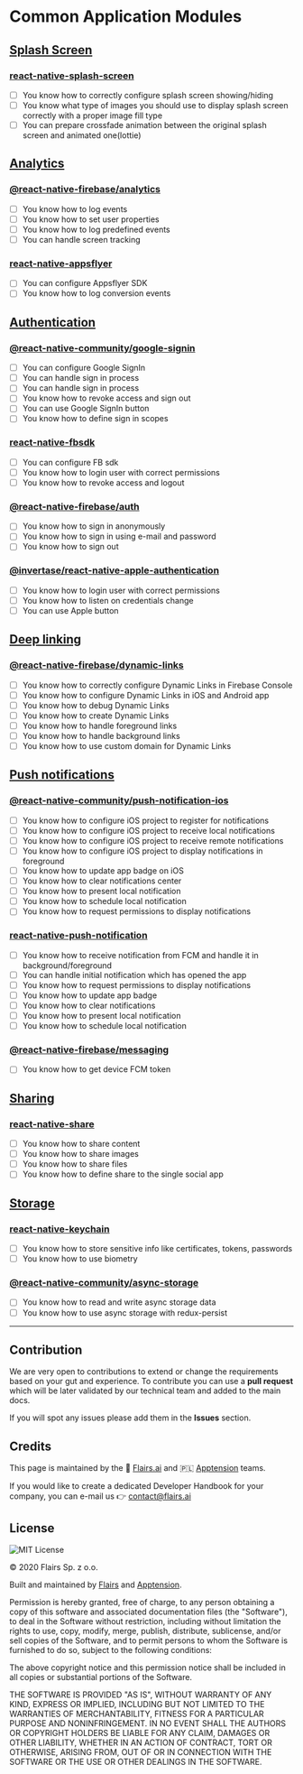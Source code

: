 Common Application Modules
==========================

[Splash Screen](/Technical%20Stack/Mobile%20Developer/Common%20Application%20Modules.md#splash-screen)
------------------------------------------------------------------------------------------------------

### [react-native-splash-screen](/Technical%20Stack/Mobile%20Developer/Common%20Application%20Modules.md#react-native-splash-screen)

*   [ ] You know how to correctly configure splash screen showing/hiding
*   [ ] You know what type of images you should use to display splash screen correctly with a proper image fill type
*   [ ] You can prepare crossfade animation between the original splash screen and animated one(lottie)

[Analytics](/Technical%20Stack/Mobile%20Developer/Common%20Application%20Modules.md#analytics)
----------------------------------------------------------------------------------------------

### [@react-native-firebase/analytics](/Technical%20Stack/Mobile%20Developer/Common%20Application%20Modules.md#@react-native-firebase/analytics)

*   [ ] You know how to log events
*   [ ] You know how to set user properties
*   [ ] You know how to log predefined events
*   [ ] You can handle screen tracking

### [react-native-appsflyer](/Technical%20Stack/Mobile%20Developer/Common%20Application%20Modules.md#react-native-appsflyer)

*   [ ] You can configure Appsflyer SDK
*   [ ] You know how to log conversion events

[Authentication](/Technical%20Stack/Mobile%20Developer/Common%20Application%20Modules.md#authentication)
--------------------------------------------------------------------------------------------------------

### [@react-native-community/google-signin](/Technical%20Stack/Mobile%20Developer/Common%20Application%20Modules.md#@react-native-community/google-signin)

*   [ ] You can configure Google SignIn
*   [ ] You can handle sign in process
*   [ ] You can handle sign in process
*   [ ] You know how to revoke access and sign out
*   [ ] You can use Google SignIn button
*   [ ] You know how to define sign in scopes

### [react-native-fbsdk](/Technical%20Stack/Mobile%20Developer/Common%20Application%20Modules.md#react-native-fbsdk)

*   [ ] You can configure FB sdk
*   [ ] You know how to login user with correct permissions
*   [ ] You know how to revoke access and logout

### [@react-native-firebase/auth](/Technical%20Stack/Mobile%20Developer/Common%20Application%20Modules.md#@react-native-firebase/auth)

*   [ ] You know how to sign in anonymously
*   [ ] You know how to sign in using e-mail and password
*   [ ] You know how to sign out

### [@invertase/react-native-apple-authentication](/Technical%20Stack/Mobile%20Developer/Common%20Application%20Modules.md#@invertase/react-native-apple-authentication)

*   [ ] You know how to login user with correct permissions
*   [ ] You know how to listen on credentials change
*   [ ] You can use Apple button

[Deep linking](/Technical%20Stack/Mobile%20Developer/Common%20Application%20Modules.md#deep-linking)
----------------------------------------------------------------------------------------------------

### [@react-native-firebase/dynamic-links](/Technical%20Stack/Mobile%20Developer/Common%20Application%20Modules.md#@react-native-firebase/dynamic-links)

*   [ ] You know how to correctly configure Dynamic Links in Firebase Console
*   [ ] You know how to configure Dynamic Links in iOS and Android app
*   [ ] You know how to debug Dynamic Links
*   [ ] You know how to create Dynamic Links
*   [ ] You know how to handle foreground links
*   [ ] You know how to handle background links
*   [ ] You know how to use custom domain for Dynamic Links

[Push notifications](/Technical%20Stack/Mobile%20Developer/Common%20Application%20Modules.md#push-notifications)
----------------------------------------------------------------------------------------------------------------

### [@react-native-community/push-notification-ios](/Technical%20Stack/Mobile%20Developer/Common%20Application%20Modules.md#@react-native-community/push-notification-ios)

*   [ ] You know how to configure iOS project to register for notifications
*   [ ] You know how to configure iOS project to receive local notifications
*   [ ] You know how to configure iOS project to receive remote notifications
*   [ ] You know how to configure iOS project to display notifications in foreground
*   [ ] You know how to update app badge on iOS
*   [ ] You know how to clear notifications center
*   [ ] You know how to present local notification
*   [ ] You know how to schedule local notification
*   [ ] You know how to request permissions to display notifications

### [react-native-push-notification](/Technical%20Stack/Mobile%20Developer/Common%20Application%20Modules.md#react-native-push-notification)

*   [ ] You know how to receive notification from FCM and handle it in background/foreground
*   [ ] You can handle initial notification which has opened the app
*   [ ] You know how to request permissions to display notifications
*   [ ] You know how to update app badge
*   [ ] You know how to clear notifications
*   [ ] You know how to present local notification
*   [ ] You know how to schedule local notification

### [@react-native-firebase/messaging](/Technical%20Stack/Mobile%20Developer/Common%20Application%20Modules.md#@react-native-firebase/messaging)

*   [ ] You know how to get device FCM token

[Sharing](/Technical%20Stack/Mobile%20Developer/Common%20Application%20Modules.md#sharing)
------------------------------------------------------------------------------------------

### [react-native-share](/Technical%20Stack/Mobile%20Developer/Common%20Application%20Modules.md#react-native-share)

*   [ ] You know how to share content
*   [ ] You know how to share images
*   [ ] You know how to share files
*   [ ] You know how to define share to the single social app

[Storage](/Technical%20Stack/Mobile%20Developer/Common%20Application%20Modules.md#storage)
------------------------------------------------------------------------------------------

### [react-native-keychain](/Technical%20Stack/Mobile%20Developer/Common%20Application%20Modules.md#react-native-keychain)

*   [ ] You know how to store sensitive info like certificates, tokens, passwords
*   [ ] You know how to use biometry

### [@react-native-community/async-storage](/Technical%20Stack/Mobile%20Developer/Common%20Application%20Modules.md#@react-native-community/async-storage)

*   [ ] You know how to read and write async storage data
*   [ ] You know how to use async storage with redux-persist

* * *

Contribution
------------

We are very open to contributions to extend or change the requirements based on your gut and experience. To contribute you can use a **pull request** which will be later validated by our technical team and added to the main docs.

If you will spot any issues please add them in the **Issues** section.

Credits
-------

This page is maintained by the 🔹 [Flairs.ai](http://Flairs.ai) and 🇵🇱 [Apptension](https://apptension.com) teams.

If you would like to create a dedicated Developer Handbook for your company, you can e-mail us 👉 [contact@flairs.ai](mailto:contact@flairs.ai)

License
-------

![MIT License](https://img.shields.io/badge/License-MIT-blue.svg)

© 2020 Flairs Sp. z o.o.

Built and maintained by [Flairs](https://www.flairs.ai) and [Apptension](https://apptension.com).

Permission is hereby granted, free of charge, to any person obtaining a copy of this software and associated documentation files (the "Software"), to deal in the Software without restriction, including without limitation the rights to use, copy, modify, merge, publish, distribute, sublicense, and/or sell copies of the Software, and to permit persons to whom the Software is furnished to do so, subject to the following conditions:

The above copyright notice and this permission notice shall be included in all copies or substantial portions of the Software.

THE SOFTWARE IS PROVIDED "AS IS", WITHOUT WARRANTY OF ANY KIND, EXPRESS OR IMPLIED, INCLUDING BUT NOT LIMITED TO THE WARRANTIES OF MERCHANTABILITY, FITNESS FOR A PARTICULAR PURPOSE AND NONINFRINGEMENT. IN NO EVENT SHALL THE AUTHORS OR COPYRIGHT HOLDERS BE LIABLE FOR ANY CLAIM, DAMAGES OR OTHER LIABILITY, WHETHER IN AN ACTION OF CONTRACT, TORT OR OTHERWISE, ARISING FROM, OUT OF OR IN CONNECTION WITH THE SOFTWARE OR THE USE OR OTHER DEALINGS IN THE SOFTWARE.